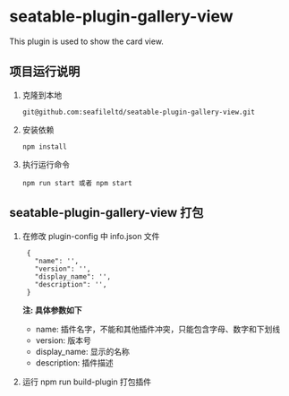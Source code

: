 # seatable-plugin-gallery-view
This plugin is used to show the card view.

## 项目运行说明

1. 克隆到本地

    ```git@github.com:seafileltd/seatable-plugin-gallery-view.git```

2. 安装依赖

    ```npm install```

3. 执行运行命令

    ```npm run start 或者 npm start```

## seatable-plugin-gallery-view 打包


1. 在修改 plugin-config 中 info.json 文件

   ```
    {
      "name": '',
      "version": '',
      "display_name": '',
      "description": '',
    }
   ```

    **注: 具体参数如下**

    * name: 插件名字，不能和其他插件冲突，只能包含字母、数字和下划线
    * version: 版本号
    * display_name: 显示的名称
    * description: 插件描述

2. 运行 npm run build-plugin 打包插件
